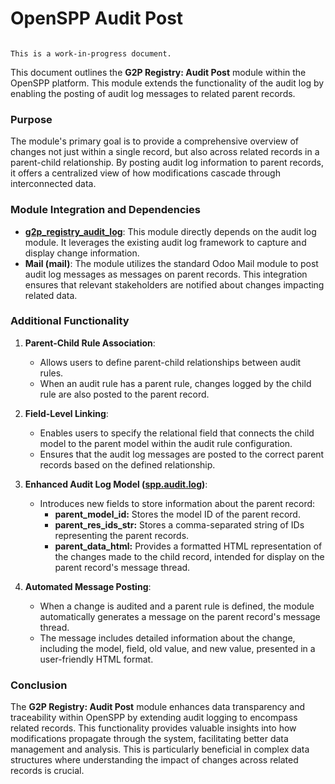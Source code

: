 # OpenSPP Audit Post

```{warning}

This is a work-in-progress document.
```

This document outlines the **G2P Registry: Audit Post** module within the OpenSPP platform. This module extends the functionality of the audit log by enabling the posting of audit log messages to related parent records.

### Purpose

The module's primary goal is to provide a comprehensive overview of changes not just within a single record, but also across related records in a parent-child relationship. By posting audit log information to parent records, it offers a centralized view of how modifications cascade through interconnected data.

### Module Integration and Dependencies

* **[g2p_registry_audit_log](g2p_registry_audit_log)**: This module directly depends on the audit log module. It leverages the existing audit log framework to capture and display change information. 
* **Mail (mail)**: The module utilizes the standard Odoo Mail module to post audit log messages as messages on parent records. This integration ensures that relevant stakeholders are notified about changes impacting related data.

### Additional Functionality

1. **Parent-Child Rule Association**:
    * Allows users to define parent-child relationships between audit rules. 
    * When an audit rule has a parent rule, changes logged by the child rule are also posted to the parent record.

2. **Field-Level Linking**:
    * Enables users to specify the relational field that connects the child model to the parent model within the audit rule configuration.
    * Ensures that the audit log messages are posted to the correct parent records based on the defined relationship.

3. **Enhanced Audit Log Model ([spp.audit.log](spp.audit.log))**:
    * Introduces new fields to store information about the parent record:
        * **parent_model_id:** Stores the model ID of the parent record.
        * **parent_res_ids_str:** Stores a comma-separated string of IDs representing the parent records.
        * **parent_data_html:**  Provides a formatted HTML representation of the changes made to the child record, intended for display on the parent record's message thread.

4. **Automated Message Posting**:
    * When a change is audited and a parent rule is defined, the module automatically generates a message on the parent record's message thread.
    * The message includes detailed information about the change, including the model, field, old value, and new value, presented in a user-friendly HTML format.

### Conclusion

The **G2P Registry: Audit Post** module enhances data transparency and traceability within OpenSPP by extending audit logging to encompass related records. This functionality provides valuable insights into how modifications propagate through the system, facilitating better data management and analysis. This is particularly beneficial in complex data structures where understanding the impact of changes across related records is crucial. 
